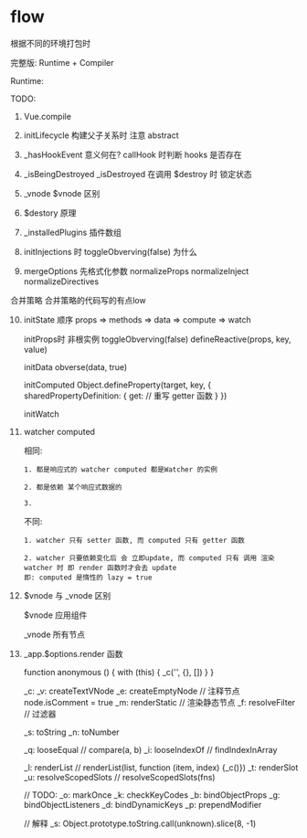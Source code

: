 # flow

根据不同的环境打包时

完整版:  Runtime + Compiler

Runtime: 

TODO:

1. Vue.compile 

2. initLifecycle 构建父子关系时 注意 abstract

3. _hasHookEvent 意义何在?
    callHook 时判断 hooks 是否存在

4. _isBeingDestroyed _isDestroyed
    在调用 $destroy 时 锁定状态

5. _vnode $vnode 区别

6. $destory 原理

7. _installedPlugins 插件数组

8. initInjections 时 toggleObverving(false) 为什么

9. mergeOptions 先格式化参数
    normalizeProps
    normalizeInject
    normalizeDirectives

  合并策略
    合并策略的代码写的有点low

10. initState
    顺序 props => methods => data => compute => watch

    initProps时  非根实例 toggleObverving(false)
        defineReactive(props, key, value)

    initData obverse(data, true)

    initComputed Object.defineProperty(target, key, {
        sharedPropertyDefinition: {
            get: // 重写 getter 函数
        }
    })

    initWatch

11. watcher computed

    相同:

        1. 都是响应式的 watcher computed 都是Watcher 的实例

        2. 都是依赖 某个响应式数据的

        3. 

    不同:

        1. watcher 只有 setter 函数, 而 computed 只有 getter 函数

        2. watcher 只要依赖变化后 会 立即update, 而 computed 只有 调用 渲染watcher 时 即 render 函数时才会去 update
        即: computed 是惰性的 lazy = true


12. $vnode 与 _vnode 区别

    $vnode 应用组件

    _vnode 所有节点

13. _app.$options.render 函数

    function anonymous () {
        with (this) {
            _c('', {}, [])
        }
    }

    _c:
    _v: createTextVNode
    _e: createEmptyNode // 注释节点 node.isComment = true
    _m: renderStatic // 渲染静态节点
    _f: resolveFilter // 过滤器

    _s: toString
    _n: toNumber

    _q: looseEqual // compare(a, b)
    _i: looseIndexOf // findIndexInArray

    _l: renderList // renderList(list, function (item, index) {_c()})
    _t: renderSlot
    _u: resolveScopedSlots // resolveScopedSlots(fns)

    // TODO:
    _o: markOnce
    _k: checkKeyCodes
    _b: bindObjectProps
    _g: bindObjectListeners
    _d: bindDynamicKeys
    _p: prependModifier


    // 解释
    _s: Object.prototype.toString.call(unknown).slice(8, -1)